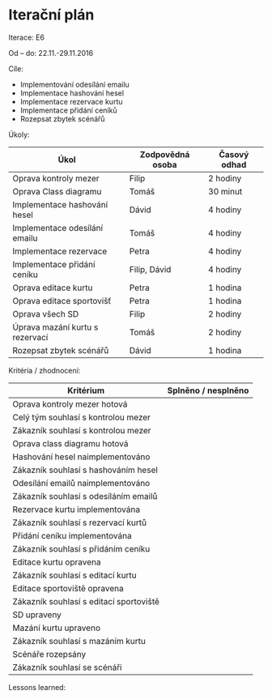 
<h1>Iterační plán</h1>
Iterace: E6 

Od – do: 22.11.-29.11.2016


Cíle:
- Implementování odesílání emailu
- Implementace hashování hesel
- Implementace rezervace kurtu
- Implementace přidání ceníků
- Rozepsat zbytek scénářů


Úkoly:

|Úkol|	Zodpovědná osoba|	Časový odhad|
|---|---|---|
|Oprava kontroly mezer|Filip|2 hodiny|
|Oprava Class diagramu|Tomáš|30 minut|
|Implementace hashování hesel|Dávid|4 hodiny|
|Implementace odesílání emailu|Tomáš|4 hodiny|
|Implementace rezervace|Petra|4 hodiny|
|Implementace přidání ceníku|Filip, Dávid|4 hodiny|
|Oprava editace kurtu|Petra|1 hodina|
|Oprava editace sportovišť|Petra|1 hodina|
|Oprava všech SD|Filip|2 hodiny|
|Úprava mazání kurtu s rezervací|Tomáš|2 hodiny|
|Rozepsat zbytek scénářů|Dávid|1 hodina|

Kritéria / zhodnocení:

|Kritérium	|Splněno / nesplněno|
|---|---|
|Oprava kontroly mezer hotová||
|Celý tým souhlasí s kontrolou mezer||
|Zákazník souhlasí s kontrolou mezer||
|Oprava class diagramu hotová||
|Hashování hesel naimplementováno||
|Zákazník souhlasí s hashováním hesel||
|Odesílání emailů naimplementováno||
|Zákazník souhlasí s odesíláním emailů||
|Rezervace kurtu implementována||
|Zákazník souhlasí s rezervací kurtů||
|Přidání ceníku implementována||
|Zákazník souhlasí s přidáním ceníku||
|Editace kurtu opravena||
|Zákazník souhlasí s editací kurtu||
|Editace sportoviště opravena||
|Zákazník souhlasí s editací sportoviště||
|SD upraveny||
|Mazání kurtu upraveno||
|Zákazník souhlasí s mazáním kurtu||
|Scénáře rozepsány||
|Zákazník souhlasí se scénáři||



Lessons learned:
